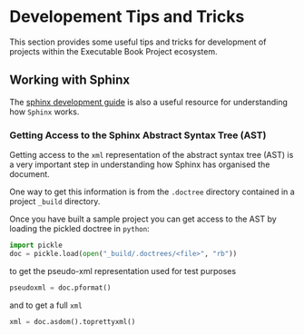 # Developement Tips and Tricks

This section provides some useful tips and tricks for development of projects within the Executable Book Project ecosystem.

## Working with Sphinx

The [sphinx development guide](https://www.sphinx-doc.org/en/master/develop.html) is also a useful resource for understanding how `Sphinx` works.

### Getting Access to the Sphinx Abstract Syntax Tree (AST)

Getting access to the `xml` representation of the abstract syntax tree (AST) is a very
important step in understanding how Sphinx has organised the document.

One way to get this information is from the `.doctree` directory contained in a project `_build` directory.

Once you have built a sample project you can get access to the AST by loading the pickled
doctree in `python`:

```python
import pickle
doc = pickle.load(open("_build/.doctrees/<file>", "rb"))
```

to get the pseudo-xml representation used for test purposes

```python
pseudoxml = doc.pformat()
```

and to get a full `xml`

```python
xml = doc.asdom().toprettyxml()
```
